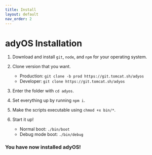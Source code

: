 ```yaml
---
title: Install
layout: default
nav_order: 2
---
```


# adyOS Installation

1. Download and install `git`, `node`, and `npm` for your operating system.
2. Clone version that you want.

   - Production: `git clone -b prod https://git.tomcat.sh/adyos`
   - Developer: `git clone https://git.tomcat.sh/adyos`

3. Enter the folder with `cd adyos`.
4. Set everything up by running `npm i`.
5. Make the scripts executable using `chmod +x bin/*`.
6. Start it up!

   - Normal boot: `./bin/boot`
   - Debug mode boot: `./bin/debug`

### You have now installed adyOS!
